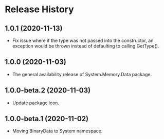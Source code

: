 # Release History

## 1.0.1 (2020-11-13)
- Fix issue where if the type was not passed into the constructor, an exception would be thrown instead of defaulting to
calling GetType().

## 1.0.0 (2020-11-03)
- The general availability release of System.Memory.Data package.

## 1.0.0-beta.2 (2020-11-03)
- Update package icon.

## 1.0.0-beta.1 (2020-11-02)
- Moving BinaryData to System namespace.
